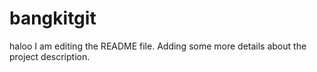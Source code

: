# bangkitgit
haloo
I am editing the README file. Adding some more details about the project description.
